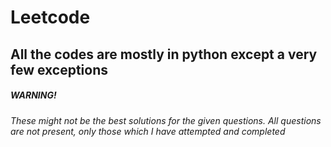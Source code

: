 # Leetcode

## All the codes are mostly in python except a very few exceptions

##### WARNING!
###### These might not be the best solutions for the given questions. All questions are not present, only those which I have attempted and completed
